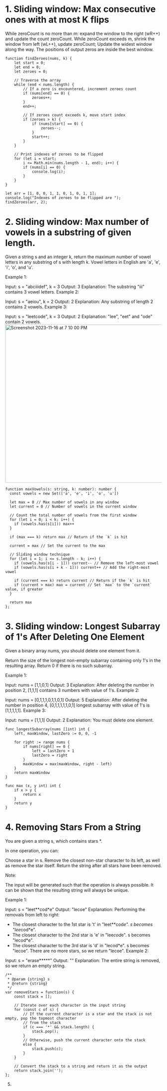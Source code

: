# 1. Sliding window: Max consecutive ones with at most K flips

While zeroCount is no more than m: expand the window to the right (wR++) and update the count zeroCount. 
While zeroCount exceeds m, shrink the window from left (wL++), update zeroCount; 
Update the widest window along the way. The positions of output zeros are inside the best window.

```
function findZeroes(nums, k) {
	let start = 0;
	let end = 0;
	let zeroes = 0;

	// Traverse the array
	while (end < nums.length) {
		// If a zero is encountered, increment zeroes count
		if (nums[end] == 0) {
			zeroes++;
		}
		end++;

		// If zeroes count exceeds k, move start index
		if (zeroes > k) {
			if (nums[start] == 0) {
				zeroes--;
			}
			start++;
		}
	}

	// Print indexes of zeroes to be flipped
	for (let i = start;
		i <= Math.min(nums.length - 1, end); i++) {
		if (nums[i] == 0) {
			console.log(i);
		}
	}
}

let arr = [1, 0, 0, 1, 1, 0, 1, 0, 1, 1];
console.log("Indexes of zeroes to be flipped are ");
findZeroes(arr, 2);
```

# 2. Sliding window: Max number of vowels in a substring of given length.
Given a string s and an integer k, return the maximum number of vowel letters in any substring of s with length k.
Vowel letters in English are 'a', 'e', 'i', 'o', and 'u'.

Example 1:

Input: s = "abciiidef", k = 3
Output: 3
Explanation: The substring "iii" contains 3 vowel letters.
Example 2:

Input: s = "aeiou", k = 2
Output: 2
Explanation: Any substring of length 2 contains 2 vowels.
Example 3:

Input: s = "leetcode", k = 3
Output: 2
Explanation: "lee", "eet" and "ode" contain 2 vowels.
<img width="509" alt="Screenshot 2023-11-16 at 7 10 00 PM" src="https://github.com/gstelang/Algorithm/assets/58006887/73a52e03-2240-4e81-9528-06ff2d860c2f">

```
function maxVowels(s: string, k: number): number {
  const vowels = new Set(['a', 'e', 'i', 'o', 'u'])

  let max = 0 // Max number of vowels in any window
  let current = 0 // Number of vowels in the current window

  // Count the total number of vowels from the first window
  for (let i = 0; i < k; i++) {
    if (vowels.has(s[i])) max++
  }
  
  if (max === k) return max // Return if the `k` is hit

  current = max // Set the current to the max

  // Sliding window technique
  for (let i = 1; i <= s.length - k; i++) {
    if (vowels.has(s[i - 1])) current-- // Remove the left-most vowel
    if (vowels.has(s[i + k - 1])) current++ // Add the right-most vowel

    if (current === k) return current // Return if the `k` is hit
    if (current > max) max = current // Set `max` to the `current` value, if greater
  }

  return max
};
```

# 3. Sliding window: Longest Subarray of 1's After Deleting One Element

Given a binary array nums, you should delete one element from it.

Return the size of the longest non-empty subarray containing only 1's in the resulting array. Return 0 if there is no such subarray.

Example 1:

Input: nums = [1,1,0,1]
Output: 3
Explanation: After deleting the number in position 2, [1,1,1] contains 3 numbers with value of 1's.
Example 2:

Input: nums = [0,1,1,1,0,1,1,0,1]
Output: 5
Explanation: After deleting the number in position 4, [0,1,1,1,1,1,0,1] longest subarray with value of 1's is [1,1,1,1,1].
Example 3:

Input: nums = [1,1,1]
Output: 2
Explanation: You must delete one element.


```
func longestSubarray(nums []int) int {
    left, maxWindow, lastZero := 0, 0, -1 

    for right := range nums { 
        if nums[right] == 0 {
            left = lastZero + 1
            lastZero = right 
        } 
        maxWindow = max(maxWindow, right - left)
    } 
    return maxWindow 
}

func max (x, y int) int {
    if x > y {
        return x 
    }
    return y 
} 
```
# 4. Removing Stars From a String

You are given a string s, which contains stars *.

In one operation, you can:

Choose a star in s.
Remove the closest non-star character to its left, as well as remove the star itself.
Return the string after all stars have been removed.

Note:

The input will be generated such that the operation is always possible.
It can be shown that the resulting string will always be unique.
 

Example 1:

Input: s = "leet**cod*e"
Output: "lecoe"
Explanation: Performing the removals from left to right:
- The closest character to the 1st star is 't' in "leet**cod*e". s becomes "lee*cod*e".
- The closest character to the 2nd star is 'e' in "lee*cod*e". s becomes "lecod*e".
- The closest character to the 3rd star is 'd' in "lecod*e". s becomes "lecoe".
There are no more stars, so we return "lecoe".
Example 2:

Input: s = "erase*****"
Output: ""
Explanation: The entire string is removed, so we return an empty string.

```
/**
 * @param {string} s
 * @return {string}
 */
var removeStars = function(s) {
    const stack = [];

    // Iterate over each character in the input string
    for (const c of s) {
        // If the current character is a star and the stack is not empty, pop the topmost character
        // from the stack
        if (c === '*' && stack.length) {
            stack.pop();
        }
        // Otherwise, push the current character onto the stack
        else {
            stack.push(c);
        }
    }

    // Convert the stack to a string and return it as the output
    return stack.join('');
};
```

5. 
